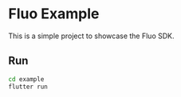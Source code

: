 # Fluo Example

This is a simple project to showcase the Fluo SDK.

## Run

```bash
cd example
flutter run
```
